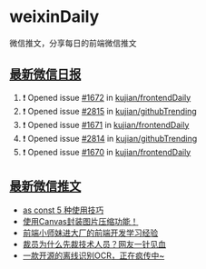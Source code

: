 # weixinDaily
微信推文，分享每日的前端微信推文

## [最新微信日报](https://github.com/kujian/weixinDaily/issues)

<!--START_SECTION:activity-->
1. ❗ Opened issue [#1672](https://github.com/kujian/frontendDaily/issues/1672) in [kujian/frontendDaily](https://github.com/kujian/frontendDaily)
2. ❗ Opened issue [#2815](https://github.com/kujian/githubTrending/issues/2815) in [kujian/githubTrending](https://github.com/kujian/githubTrending)
3. ❗ Opened issue [#1671](https://github.com/kujian/frontendDaily/issues/1671) in [kujian/frontendDaily](https://github.com/kujian/frontendDaily)
4. ❗ Opened issue [#2814](https://github.com/kujian/githubTrending/issues/2814) in [kujian/githubTrending](https://github.com/kujian/githubTrending)
5. ❗ Opened issue [#1670](https://github.com/kujian/frontendDaily/issues/1670) in [kujian/frontendDaily](https://github.com/kujian/frontendDaily)
<!--END_SECTION:activity-->


## [最新微信推文](https://weixin.qdkfweb.cn/)

<!-- BLOG-POST-LIST:START -->
- [as const 5 种使用技巧](https://weixin.qdkfweb.cn/41571.html)
- [使用Canvas封装图片压缩功能！](https://weixin.qdkfweb.cn/41563.html)
- [前端小师妹进大厂的前端开发学习经验](https://weixin.qdkfweb.cn/41538.html)
- [裁员为什么先裁技术人员？网友一针见血](https://weixin.qdkfweb.cn/41542.html)
- [一款开源的离线识别OCR，正在疯传中~](https://weixin.qdkfweb.cn/41543.html)
<!-- BLOG-POST-LIST:END -->